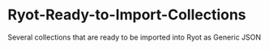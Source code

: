 # Ryot-Ready-to-Import-Collections
Several collections that are ready to be imported into Ryot as Generic JSON
